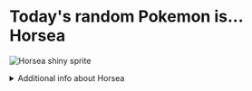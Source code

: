 # Today's random Pokemon is... Horsea

![Horsea shiny sprite](https://raw.githubusercontent.com/PokeAPI/sprites/master/sprites/pokemon/shiny/116.png)

<details>
<summary>Additional info about Horsea</summary>

| srpite type | image |
|------|------|
| back_default | ![Horsea back_default sprite](https://raw.githubusercontent.com/PokeAPI/sprites/master/sprites/pokemon/back/116.png) |
| back_shiny | ![Horsea back_shiny sprite](https://raw.githubusercontent.com/PokeAPI/sprites/master/sprites/pokemon/back/shiny/116.png) |
| front_default | ![Horsea front_default sprite](https://raw.githubusercontent.com/PokeAPI/sprites/master/sprites/pokemon/116.png) | </details>